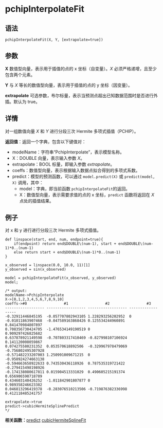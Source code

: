 # pchipInterpolateFit

## 语法

`pchipInterpolateFit(X, Y, [extrapolate=true])`

## 参数

**X** 数值型向量，表示用于插值的点的 x 坐标（自变量）。*X* 必须严格递增，且至少包含两个元素。

**Y** 与 *X* 等长的数值型向量，表示用于插值的点的 y 坐标（因变量）。

**extrapolate** 可选参数，布尔标量，表示当预测点超出已知数据范围时是否进行外插。默认为 true。

## 详情

对一组数值向量 *X* 和 *Y* 进行分段三次 Hermite 多项式插值（PCHIP）。

**返回值**：返回一个字典，包含以下键值对：

* modelName：字符串“PchipInterpolate”，表示模型名称。
* X：DOUBLE 向量，表示输入参数 *X*。
* extrapolate：BOOL 标量，即输入参数 *extrapolate*。
* coeffs：数值型向量，表示根据输入数据点拟合得到的多项式系数。
* predict：模型的预测函数，可以通过 `model.predict(X)` 或 `predict(model,
  X)` 调用，其中：
  + model：字典，即当前函数 `pchipInterpolateFit`的返回。
  + X：数值型向量，表示需要求值的点的 x 坐标，`predict` 函数将返回在 *X*
    点处的插值结果。

## 例子

对 x 和 y 进行进行分段三次 Hermite 多项式插值。

```
def linspace(start, end, num, endpoint=true){
	if(endpoint) return end$DOUBLE\(num-1), start + end$DOUBLE\(num-1)*0..(num-1)
	else return start + end$DOUBLE\(num-1)*0..(num-1)
}

x_observed = linspace(0.0, 10.0, 11)[1]
y_observed = sin(x_observed)

model = pchipInterpolateFit(x_observed, y_observed)
model;

/* output:
modelName->PchipInterpolate
X->[0,1,2,3,4,5,6,7,8,9,10]
coeffs->#0                 #1                 #2                 #3
------------------ ------------------ ------------------ ------------------
-0.32911446845195  -0.057707802943105 1.228293256202952  0
-0.01011863907468  -0.047589163868426 0.125534244960891  0.841470984807897
0.708356730424705  -1.476534149190519 0                  0.909297426825682
0.637878921149598  -0.707803317410469 -0.827998107106924 0.141120008059867
0.074275580231352  0.053570618892506  -0.329967978479069 -0.756802495307928
-0.571482233207003 1.250991009671215  0                  -0.958924274663138
-0.594663658922633 0.743530436118926  0.787535319721422  -0.279415498198926
-0.174138080617811 0.015904513331029  0.490605215191374  0.656986598718789
0.434603140426252  -1.011842901807877 0                  0.989358246623382
0.046813296419378  -0.283076510213506 -0.719876382336998 0.412118485241757

extrapolate->true
predict->cubicHermiteSplinePredict
*/
```

**相关函数：**[predict](predict.html)
[cubicHermiteSplineFit](../c/cubichermitesplinefit.html)

